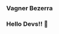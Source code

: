 ### Vagner Bezerra
### Hello Devs!! 👋

<!--
**vagnerb79/vagnerb79** is a ✨ _special_ ✨ repository because its `README.md` (this file) appears on your GitHub profile.

Here are some ideas to get you started:

- 🔭 Atualmente trabalhando na empresa Intelipost como Analista de Sistemas.
- 🌱 Estudando JavaScript FullStack na Digital House.
- 🔭 Atualmente trabalhando na empresa Intelipost como Analista de Sistemas.
- 🌱 Estudando JavaScript FullStack na Digital House.
    - Executando atividades em HTML, CSS e Javascript. Nos proximos módulos, React e banco de dados.
    
##Ferramentas e Tecnologias utilizadas nesse curso
VSCode
<link rel="stylesheet" href="https://cdn.jsdelivr.net/gh/devicons/devicon@v2.15.1/devicon.min.css">
CSS
<link rel="stylesheet" href="https://cdn.jsdelivr.net/gh/devicons/devicon@v2.15.1/devicon.min.css">
HTML
<link rel="stylesheet" href="https://cdn.jsdelivr.net/gh/devicons/devicon@v2.15.1/devicon.min.css">
Javascript
<link rel="stylesheet" href="https://cdn.jsdelivr.net/gh/devicons/devicon@v2.15.1/devicon.min.css">
Git
<link rel="stylesheet" href="https://cdn.jsdelivr.net/gh/devicons/devicon@v2.15.1/devicon.min.css">
Node
<link rel="stylesheet" href="https://cdn.jsdelivr.net/gh/devicons/devicon@v2.15.1/devicon.min.css">
npm
<link rel="stylesheet" href="https://cdn.jsdelivr.net/gh/devicons/devicon@v2.15.1/devicon.min.css">
MySQL
<link rel="stylesheet" href="https://cdn.jsdelivr.net/gh/devicons/devicon@v2.15.1/devicon.min.css">
Figma
<link rel="stylesheet" href="https://cdn.jsdelivr.net/gh/devicons/devicon@v2.15.1/devicon.min.css">
React
<link rel="stylesheet" href="https://cdn.jsdelivr.net/gh/devicons/devicon@v2.15.1/devicon.min.css">
Slack
<link rel="stylesheet" href="https://cdn.jsdelivr.net/gh/devicons/devicon@v2.15.1/devicon.min.css">
Trello
<link rel="stylesheet" href="https://cdn.jsdelivr.net/gh/devicons/devicon@v2.15.1/devicon.min.css">
Google
<link rel="stylesheet" href="https://cdn.jsdelivr.net/gh/devicons/devicon@v2.15.1/devicon.min.css">

- 📫 Em breve, estarei incluindo aqui nosso projeto integrador de conclusão do curso.

![Snake animation](https://github.com/vagnerb79/vagnerb79/blob/output/github-contribution-grid-snake.svg)
